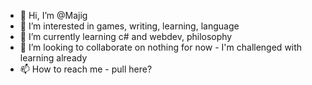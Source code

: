 - 👋 Hi, I’m @Majig
- 👀 I’m interested in games, writing, learning, language
- 🌱 I’m currently learning c# and webdev, philosophy
- 💞️ I’m looking to collaborate on nothing for now - I'm challenged with learning already
- 📫 How to reach me - pull here?

<!---
Majig/Majig is a ✨ special ✨ repository because its `README.md` (this file) appears on your GitHub profile.
You can click the Preview link to take a look at your changes.
--->
